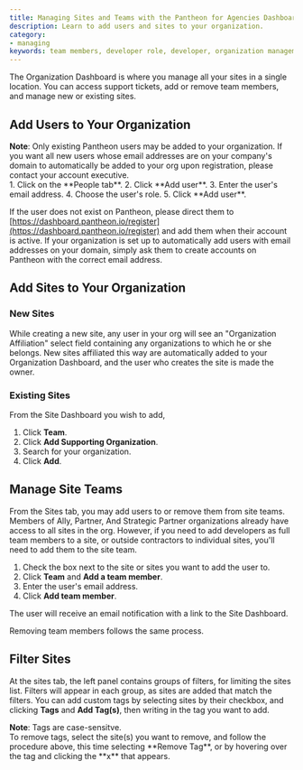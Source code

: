 ```yaml
---
title: Managing Sites and Teams with the Pantheon for Agencies Dashboard
description: Learn to add users and sites to your organization.
category:
- managing
keywords: team members, developer role, developer, organization management, manage organization, change management, team management, manage team, manage team access, add user, add site, organization, p4a, agency, agencies, agency dashboard
---
```

The Organization Dashboard is where you manage all your sites in a single location. You can access support tickets, add or remove team members, and manage new or existing sites.

## Add Users to Your Organization

<div class="alert alert-info" role="alert">
<strong>Note</strong>: Only existing Pantheon users may be added to your organization. If you want all new users whose email addresses are on your company's domain to automatically be added to your org upon registration, please contact your account executive.
</div>
1. Click on the **People tab**.
2. Click **Add user**.
3. Enter the user's email address.
4. Choose the user's role.
5. Click **Add user**.

If the user does not exist on Pantheon, please direct them to  [https://dashboard.pantheon.io/register](https://dashboard.pantheon.io/register) and add them when their account is active. If your organization is set up to automatically add users with email addresses on your domain, simply ask them to create accounts on Pantheon with the correct email address.

## Add Sites to Your Organization

### New Sites

While creating a new site, any user in your org will see an "Organization Affiliation" select field containing any organizations to which he or she belongs. New sites affiliated this way are automatically added to your Organization Dashboard, and the user who creates the site is made the owner.

### Existing Sites

From the Site Dashboard you wish to add,


1. Click **Team**.
2. Click **Add Supporting Organization**.
3. Search for your organization.
4. Click **Add**.


## Manage Site Teams

From the Sites tab, you may add users to or remove them from site teams. Members of Ally, Partner, And Strategic Partner organizations already have access to all sites in the org. However, if you need to add developers as full team members to a site, or outside contractors to individual sites, you'll need to add them to the site team.

1. Check the box next to the site or sites you want to add the user to.
2. Click **Team** and **Add a team member**.
3. Enter the user's email address.
4. Click **Add team member**.

The user will receive an email notification with a link to the Site Dashboard.

Removing team members follows the same process.


## Filter Sites

At the sites tab, the left panel contains groups of filters, for limiting the sites list. Filters will appear in each group, as sites are added that match the filters. You can add custom tags by selecting sites by their checkbox, and clicking **Tags** and **Add Tag(s)**, then writing in the tag you want to add.

<div class="alert alert-info" role="alert">
<strong>Note</strong>: Tags are case-sensitve.
</div>
To remove tags, select the site(s) you want to remove, and follow the procedure above, this time selecting **Remove Tag**, or by hovering over the tag and clicking the **x** that appears.
